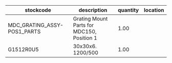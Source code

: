 |stockcode|description|quantity|location|
|---------|-----------|--------|--------|
|MDC_GRATING_ASSY-POS1_PARTS|Grating Mount Parts for MDC150, Position 1|1.00||
|G1512R0U5|30x30x6. 1200/500|1.00||
